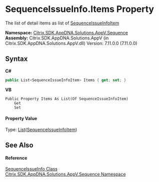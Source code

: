 # SequenceIssueInfo.Items Property 
 

The list of detail items as list of <a href="af03da97-5ffb-c500-1a5c-e137b861de81">SequenceIssueInfoItem</a>

**Namespace:**&nbsp;<a href="87a123ce-ec99-68d7-05dc-6edaf29918a9">Citrix.SDK.AppDNA.Solutions.AppV.Sequence</a><br />**Assembly:**&nbsp;Citrix.SDK.AppDNA.Solutions.AppV (in Citrix.SDK.AppDNA.Solutions.AppV.dll) Version: 7.11.0.0 (7.11.0.0)

## Syntax

**C#**
```csharp
public List<SequenceIssueInfoItem> Items { get; set; }
```

**VB**
```vbnet
Public Property Items As List(Of SequenceIssueInfoItem)
	Get
	Set
```


#### Property Value
Type: <a href="http://msdn2.microsoft.com/en-us/library/6sh2ey19" target="_blank">List</a>(<a href="af03da97-5ffb-c500-1a5c-e137b861de81">SequenceIssueInfoItem</a>)

## See Also


#### Reference
<a href="238e50bb-ef8d-cdad-ef16-294919502993">SequenceIssueInfo Class</a><br /><a href="87a123ce-ec99-68d7-05dc-6edaf29918a9">Citrix.SDK.AppDNA.Solutions.AppV.Sequence Namespace</a><br />